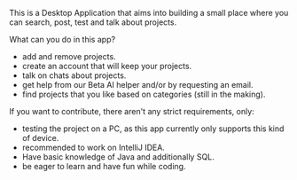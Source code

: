 This is a Desktop Application that aims into building a small place where you can search, post, test and talk about projects.

What can you do in this app?
- add and remove projects.
- create an account that will keep your projects.
- talk on chats about projects.
- get help from our Beta AI helper and/or by requesting an email.
- find projects that you like based on categories (still in the making).

If you want to contribute, there aren't any strict requirements, only:
- testing the project on a PC, as this app currently only supports this kind of device.
- recommended to work on IntelliJ IDEA.
- Have basic knowledge of Java and additionally SQL.
- be eager to learn and have fun while coding.
